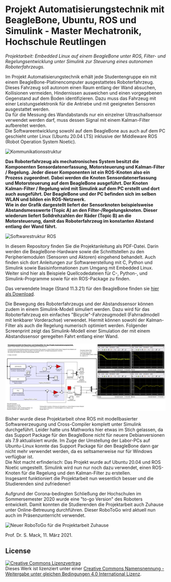 # Projekt Automatisierungstechnik mit BeagleBone, Ubuntu, ROS und Simulink - Master Mechatronik, Hochschule Reutlingen

*Projektarbeit: Embedded Linux auf einem BeagleBone unter ROS, Filter- und Regelungsentwicklung unter Simulink zur Steuerung eines autonomen Roboterfahrzeugs.*

Im Projekt Automatisierungstechnik erhält jede Studentengruppe ein mit einem BeagleBone-Platinencomputer ausgestattetes Roboterfahrzeug. Dieses Fahrzeug soll autonom einen Raum entlang der Wand absuchen, Kollisionen vermeiden, Hindernissen ausweichen und einen vorgegebenen Gegenstand auf dem Boden identifizieren. Dazu muss das Fahrzeug mit einer Leistungselektronik für die Antriebe und mit geeigneten Sensoren ausgestattet werden.  
Da für die Messung des Wandabstands nur ein einzelner Ultraschallsensor verwendet werden darf, muss dessen Signal mit einem Kalman-Filter aufbereitet werden.   
Die Softwareentwicklung sowohl auf dem BeagleBone aus auch auf dem PC geschieht unter Linux (Ubuntu 20.04 LTS) inklusive der Middleware ROS (Robot Operation System Noetic).
   
![Kommunikationsstruktur](/BB_ROS_Comm) 
 
**Das Roboterfahrzeug als mechatronisches System besitzt die Komponenten Sensordatenerfassung, Motorsteuerung und Kalman-Filter / Regelung. Jeder dieser Komponenten ist ein ROS-Knoten also ein Prozess zugeordnet.
Dabei werden die Knoten Sensordatenerfassung und Motorsteuerung auf dem BeagleBone ausgeführt. Der Knoten Kalman-Filter / Regelung wird mit Simulink auf dem PC erstellt und dort auch ausgeführt. Der BeagleBone und der PC befinden sich im selben WLAN und bilden ein ROS-Netzwerk.  
Wie in der Grafik dargestellt liefert der Sensorknoten beispielsweise Abstandsmesswerte (Topic A) an den
Filter-/Regelungsknoten. Dieser wiederum liefert Solldrehzahlen der Räder (Topic B) an die Motorsteuerung, damit das Roboterfahrzeug im konstanten Abstand entlang der Wand fährt.**

![Softwarestruktur ROS](/BB_ROS_Struc)

In diesem Repository finden Sie die Projektanleitung als PDF-Datei. Darin werden die BeagleBone-Hardware sowie die Schnittstellen zu den Peripheriemodulen (Sensoren und Aktoren) eingehend behandelt. Auch finden sich dort Anleitungen zur Softwareerstellung mit C, Python und Simulink sowie Basisinformationen zum Umgang mit Embedded Linux.
Weiter sind hier als Beispiele Quellcodedateien für C-, Python-, und Simulink-Programme sowie für ein ROS-Package zu finden.
  
Das verwendete Image (Stand 11.3.21) für den BeagleBone finden sie [hier als Download](https://www.magentacloud.de/lnk/4UABlWWB).  

Die Bewegung des Roboterfahrzeugs und der Abstandssensor können zudem in einem Simulink-Modell simuliert werden. Dazu wird für das Roboterfahrzeug ein einfaches "Bicycle"-Fahrzeugmodell (Fahrradmodell mit lenkbarer Vorderachse) verwendet. Hiermit können sowohl der Kalman-Filter als auch die Regelung numerisch optimiert werden. Folgender Screenprint zeigt das Simulink-Modell einer Simulation der mit einem Abstandssensor geregelten Fahrt entlang einer Wand.  

![Simulinkmodell Robotersimulation](/simulation)

Bisher wurde diese Projektarbeit ohne ROS mit modellbasierter Softwareerzeugung und Cross-Compiler komplett unter Simulink durchgeführt. Leider hatte uns Mathworks hier etwas im Stich gelassen, da das Support Package für den BeagleBone nicht für neuere Debianversionen als 7.9 aktualisiert wurde. Im Zuge der Umstellung der Labor-PCs auf Ubuntu-Linux konnte das Support Package für den BeagleBone dann gar nicht mehr verwendet werden, da es seltsamerweise nur für Windows verfügbar ist.  
Die Not macht erfinderisch: Das Projekt wurde auf Ubuntu 20.04 und ROS Noetic umgestellt. Simulink wird nun nur noch dazu verwendet, einen ROS-Knoten für die Regelung und den Kalman-Filter zu erstellen.  
Insgesamt funktioniert die Projektarbeit nun wesentlich besser und die Studierenden sind zufriedener!

Aufgrund der Corona-bedingten Schließung der Hochschulen im Sommersemester 2020 wurde eine "to-go Version" des Roboters entwickelt. Damit konnten die Studierenden die Projektarbeit auch Zuhause unter Online-Betreuung durchführen.
Dieser RoboToGo wird aktuell nun auch im Präsenzunterricht verwendet.

![Neuer RoboToGo für die Projektarbeit Zuhause](/RoboToGo)

Prof. Dr. S. Mack, 11. März 2021.

License
-----
<a rel="license" href="http://creativecommons.org/licenses/by-sa/4.0/"><img alt="Creative Commons Lizenzvertrag" style="border-width:0" src="https://i.creativecommons.org/l/by-sa/4.0/88x31.png" /></a><br />Dieses Werk ist lizenziert unter einer <a rel="license" href="http://creativecommons.org/licenses/by-sa/4.0/">Creative Commons Namensnennung - Weitergabe unter gleichen Bedingungen 4.0 International Lizenz</a>.
